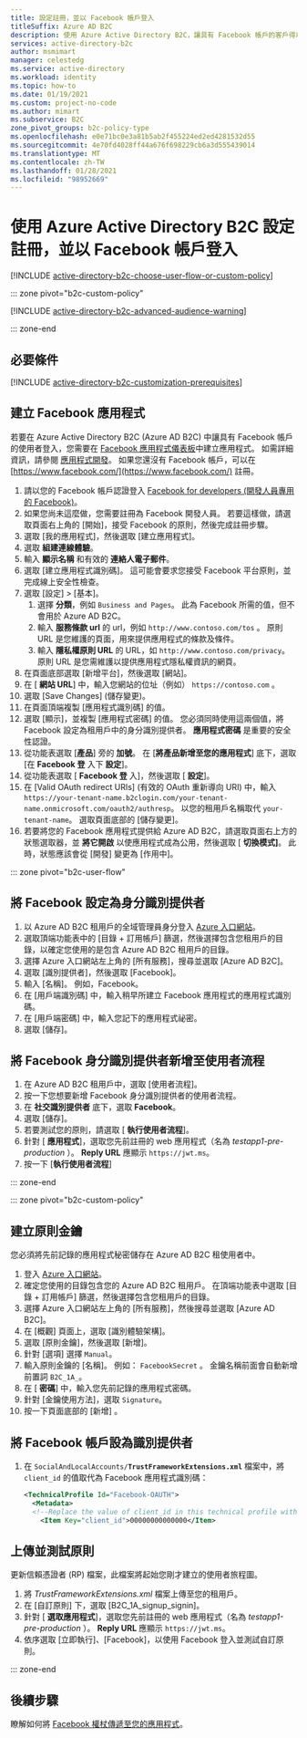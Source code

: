 ```yaml
---
title: 設定註冊，並以 Facebook 帳戶登入
titleSuffix: Azure AD B2C
description: 使用 Azure Active Directory B2C，讓具有 Facebook 帳戶的客戶得以註冊和登入您的應用程式。
services: active-directory-b2c
author: msmimart
manager: celestedg
ms.service: active-directory
ms.workload: identity
ms.topic: how-to
ms.date: 01/19/2021
ms.custom: project-no-code
ms.author: mimart
ms.subservice: B2C
zone_pivot_groups: b2c-policy-type
ms.openlocfilehash: e0e71bc0e3a81b5ab2f455224ed2ed4281532d55
ms.sourcegitcommit: 4e70fd4028ff44a676f698229cb6a3d555439014
ms.translationtype: MT
ms.contentlocale: zh-TW
ms.lasthandoff: 01/28/2021
ms.locfileid: "98952669"
---
```

# <a name="set-up-sign-up-and-sign-in-with-a-facebook-account-using-azure-active-directory-b2c"></a>使用 Azure Active Directory B2C 設定註冊，並以 Facebook 帳戶登入

[!INCLUDE [active-directory-b2c-choose-user-flow-or-custom-policy](../../includes/active-directory-b2c-choose-user-flow-or-custom-policy.md)]

::: zone pivot="b2c-custom-policy"

[!INCLUDE [active-directory-b2c-advanced-audience-warning](../../includes/active-directory-b2c-advanced-audience-warning.md)]

::: zone-end

## <a name="prerequisites"></a>必要條件

[!INCLUDE [active-directory-b2c-customization-prerequisites](../../includes/active-directory-b2c-customization-prerequisites.md)]

## <a name="create-a-facebook-application"></a>建立 Facebook 應用程式

若要在 Azure Active Directory B2C (Azure AD B2C) 中讓具有 Facebook 帳戶的使用者登入，您需要在 [Facebook 應用程式儀表板](https://developers.facebook.com/)中建立應用程式。 如需詳細資訊，請參閱 [應用程式開發](https://developers.facebook.com/docs/development)。 如果您還沒有 Facebook 帳戶，可以在 [https://www.facebook.com/](https://www.facebook.com/) 註冊。

1. 請以您的 Facebook 帳戶認證登入 [Facebook for developers (開發人員專用的 Facebook)](https://developers.facebook.com/)。
1. 如果您尚未這麼做，您需要註冊為 Facebook 開發人員。 若要這樣做，請選取頁面右上角的 [開始]，接受 Facebook 的原則，然後完成註冊步驟。
1. 選取 [我的應用程式]，然後選取 [建立應用程式]。
1. 選取 **組建連線體驗**。
1. 輸入 **顯示名稱** 和有效的 **連絡人電子郵件**。
1. 選取 [建立應用程式識別碼]。 這可能會要求您接受 Facebook 平台原則，並完成線上安全性檢查。
1. 選取 [設定] > [基本]。
    1. 選擇 **分類**，例如 `Business and Pages`。 此為 Facebook 所需的值，但不會用於 Azure AD B2C。
    1. 輸入 **服務條款 url** 的 url，例如 `http://www.contoso.com/tos` 。 原則 URL 是您維護的頁面，用來提供應用程式的條款及條件。
    1. 輸入 **隱私權原則 URL** 的 URL，如 `http://www.contoso.com/privacy`。 原則 URL 是您需維護以提供應用程式隱私權資訊的網頁。
1. 在頁面底部選取 [新增平台]，然後選取 [網站]。
1. 在 [ **網站 URL**] 中，輸入您網站的位址（例如） `https://contoso.com` 。 
1. 選取 [Save Changes] \(儲存變更\)。
1. 在頁面頂端複製 [應用程式識別碼] 的值。
1. 選取 [顯示]，並複製 [應用程式密碼] 的值。 您必須同時使用這兩個值，將 Facebook 設定為租用戶中的身分識別提供者。 **應用程式密碼** 是重要的安全性認證。
1. 從功能表選取 [**產品**] 旁的 **加號**。 在 [**將產品新增至您的應用程式**] 底下，選取 [在 **Facebook 登** 入下 **設定**]。
1. 從功能表選取 [ **Facebook 登** 入]，然後選取 [ **設定**]。
1. 在 [Valid OAuth redirect URIs] \(有效的 OAuth 重新導向 URI\) 中，輸入 `https://your-tenant-name.b2clogin.com/your-tenant-name.onmicrosoft.com/oauth2/authresp`。 以您的租用戶名稱取代 `your-tenant-name`。 選取頁面底部的 [儲存變更]。
1. 若要將您的 Facebook 應用程式提供給 Azure AD B2C，請選取頁面右上方的狀態選取器，並 **將它開啟** 以使應用程式成為公用，然後選取 [ **切換模式]**。  此時，狀態應該會從 [開發] 變更為 [作用中]。

::: zone pivot="b2c-user-flow"

## <a name="configure-facebook-as-an-identity-provider"></a>將 Facebook 設定為身分識別提供者

1. 以 Azure AD B2C 租用戶的全域管理員身分登入 [Azure 入口網站](https://portal.azure.com/)。
1. 選取頂端功能表中的 [目錄 + 訂用帳戶] 篩選，然後選擇包含您租用戶的目錄，以確定您使用的是包含 Azure AD B2C 租用戶的目錄。
1. 選擇 Azure 入口網站左上角的 [所有服務]，搜尋並選取 [Azure AD B2C]。
1. 選取 [識別提供者]，然後選取 [Facebook]。
1. 輸入 [名稱]。 例如，Facebook。
1. 在 [用戶端識別碼] 中，輸入稍早所建立 Facebook 應用程式的應用程式識別碼。
1. 在 [用戶端密碼] 中，輸入您記下的應用程式祕密。
1. 選取 [儲存]。

## <a name="add-facebook-identity-provider-to-a-user-flow"></a>將 Facebook 身分識別提供者新增至使用者流程 

1. 在 Azure AD B2C 租用戶中，選取 [使用者流程]。
1. 按一下您想要新增 Facebook 身分識別提供者的使用者流程。
1. 在 **社交識別提供者** 底下，選取 **Facebook**。
1. 選取 [儲存]。
1. 若要測試您的原則，請選取 [ **執行使用者流程**]。
1. 針對 [ **應用程式**]，選取您先前註冊的 web 應用程式（名為 *testapp1-pre-production* ）。 **Reply URL** 應顯示 `https://jwt.ms`。
1. 按一下 [**執行使用者流程**]

::: zone-end

::: zone pivot="b2c-custom-policy"

## <a name="create-a-policy-key"></a>建立原則金鑰

您必須將先前記錄的應用程式秘密儲存在 Azure AD B2C 租使用者中。

1. 登入 [Azure 入口網站](https://portal.azure.com/)。
2. 確定您使用的目錄包含您的 Azure AD B2C 租用戶。 在頂端功能表中選取 [目錄 + 訂用帳戶] 篩選，然後選擇包含您租用戶的目錄。
3. 選擇 Azure 入口網站左上角的 [所有服務]，然後搜尋並選取 [Azure AD B2C]。
4. 在 [概觀] 頁面上，選取 [識別體驗架構]。
5. 選取 [原則金鑰]，然後選取 [新增]。
6. 針對 [選項] 選擇 `Manual`。
7. 輸入原則金鑰的 [名稱]。 例如： `FacebookSecret` 。 金鑰名稱前面會自動新增前置詞 `B2C_1A_`。
8. 在 [ **密碼**] 中，輸入您先前記錄的應用程式密碼。
9. 針對 [金鑰使用方法]，選取 `Signature`。
10. 按一下頁面底部的 [新增] 。

## <a name="configure-a-facebook-account-as-an-identity-provider"></a>將 Facebook 帳戶設為識別提供者

1. 在 `SocialAndLocalAccounts/`**`TrustFrameworkExtensions.xml`** 檔案中，將 `client_id` 的值取代為 Facebook 應用程式識別碼：

   ```xml
   <TechnicalProfile Id="Facebook-OAUTH">
     <Metadata>
     <!--Replace the value of client_id in this technical profile with the Facebook app ID"-->
       <Item Key="client_id">00000000000000</Item>
   ```

## <a name="upload-and-test-the-policy"></a>上傳並測試原則

更新信賴憑證者 (RP) 檔案，此檔案將起始您剛才建立的使用者旅程圖。

1. 將 *TrustFrameworkExtensions.xml* 檔案上傳至您的租用戶。
1. 在 [自訂原則] 下，選取 [B2C_1A_signup_signin]。
1. 針對 [ **選取應用程式**]，選取您先前註冊的 web 應用程式（名為 *testapp1-pre-production* ）。 **Reply URL** 應顯示 `https://jwt.ms`。
1. 依序選取 [立即執行]、[Facebook]，以使用 Facebook 登入並測試自訂原則。

::: zone-end

## <a name="next-steps"></a>後續步驟

瞭解如何將 [Facebook 權杖傳遞至您的應用程式](idp-pass-through-user-flow.md)。
